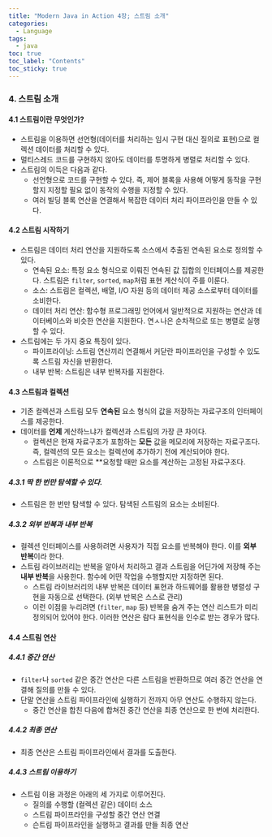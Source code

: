```yaml
---
title: "Modern Java in Action 4장; 스트림 소개"
categories:
  - Language
tags:
  - java
toc: true
toc_label: "Contents"
toc_sticky: true
---
```


### 4. 스트림 소개

#### 4.1 스트림이란 무엇인가?
* 스트림을 이용하면 선언형(데이터를 처리하는 임시 구현 대신 질의로 표현)으로 컬렉션 데이터를 처리할 수 있다.
* 멀티스레드 코드를 구현하지 않아도 데이터를 투명하게 병렬로 처리할 수 있다.
* 스트림의 이득은 다음과 같다.
    * 선언형으로 코드를 구현할 수 있다. 즉, 제어 블록을 사용해 어떻게 동작을 구현할지 지정할 필요 없이 동작의 수행을 지정할 수 있다.
    * 여러 빌딩 블록 연산을 연결해서 복잡한 데이터 처리 파이프라인을 만들 수 있다.

#### 4.2 스트림 시작하기
* 스트림은 데이터 처리 연산을 지원하도록 소스에서 추출된 연속된 요소로 정의할 수 있다.
  * 연속된 요소: 특정 요소 형식으로 이뤄진 연속된 값 집합의 인터페이스를 제공한다. 스트림은 `filter`, `sorted`, `map`처럼 표현 계산식이 주를 이룬다.
  * 소스: 스트림은 컬렉션, 배열, I/O 자원 등의 데이터 제공 소스로부터 데이터를 소비한다.
  * 데이터 처리 연산: 함수형 프로그래밍 언어에서 일반적으로 지원하는 연산과 데이터베이스와 비슷한 연산을 지원한다. 연ㅅ나은 순차적으로 또는 병렬로 실행할 수 있다.
* 스트림에는 두 가지 중요 특징이 있다.
  * 파이프라이닝: 스트림 연산끼리 연결해서 커닫란 파이프라인을 구성할 수 있도록 스트림 자신을 반환한다.
  * 내부 반복: 스트림은 내부 반복자를 지원한다.

#### 4.3 스트림과 컬렉션
* 기존 컬렉션과 스트림 모두 **연속된** 요소 형식의 값을 저장하는 자료구조의 인터페이스를 제공한다.
* 데이터를 **언제** 계산하느냐가 컬렉션과 스트림의 가장 큰 차이다.
  * 컬렉션은 현재 자료구조가 포함하는 **모든** 값을 메모리에 저장하는 자료구조다. 즉, 컬렉션의 모든 요소는 컬렉션에 추가하기 전에 계산되어야 한다.
  * 스트림은 이론적으로 **요청할 때만 요소를 계산하는 고정된 자료구조다.

##### 4.3.1 딱 한 번만 탐색할 수 있다.
* 스트림은 한 번만 탐색할 수 있다. 탐색된 스트림의 요소는 소비된다.

##### 4.3.2 외부 반복과 내부 반복
* 컬렉션 인터페이스를 사용하려면 사용자가 직접 요소를 반복해야 한다. 이를 **외부 반복**이라 한다.
* 스트림 라이브러리는 반복을 알아서 처리하고 결과 스트림을 어딘가에 저장해 주는 **내부 반복**을 사용한다. 함수에 어떤 작업을 수행할지만 지정하면 된다.
  * 스트림 라이브러리의 내부 반복은 데이터 표현과 하드웨어를 활용한 병렬성 구현을 자동으로 선택한다. (외부 반복은 스스로 관리)
  * 이런 이점을 누리려면 (`filter`, `map` 등) 반복을 숨겨 주는 연산 리스트가 미리 정의되어 있어야 한다. 이러한 연산은 람다 표현식을 인수로 받는 경우가 많다.

#### 4.4 스트림 연산

##### 4.4.1 중간 연산
* `filter`나 `sorted` 같은 중간 연산은 다른 스트림을 반환하므로 여러 중간 연산을 연결해 질의를 만들 수 있다.
* 단말 연산을 스트림 파이프라인에 실행하기 전까지 아무 연산도 수행하지 않는다.
  * 중간 연산을 합친 다음에 합쳐진 중간 연산을 최종 연산으로 한 번에 처리한다.

##### 4.4.2 최종 연산
* 최종 연산은 스트림 파이프라인에서 결과를 도출한다.

##### 4.4.3 스트림 이용하기
* 스트림 이용 과정은 아래의 세 가지로 이루어진다.
  * 질의를 수행할 (컬렉션 같은) 데이터 소스
  * 스트림 파이프라인을 구성할 중간 연산 연결
  * 슨트림 파이프라인을 실행하고 결과를 만들 최종 연산